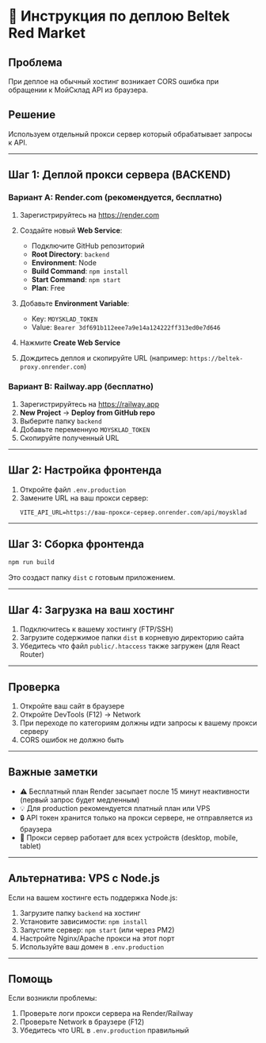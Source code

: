 # 🚀 Инструкция по деплою Beltek Red Market

## Проблема
При деплое на обычный хостинг возникает CORS ошибка при обращении к МойСклад API из браузера.

## Решение
Используем отдельный прокси сервер который обрабатывает запросы к API.

---

## Шаг 1: Деплой прокси сервера (BACKEND)

### Вариант A: Render.com (рекомендуется, бесплатно)

1. Зарегистрируйтесь на https://render.com
2. Создайте новый **Web Service**:
   - Подключите GitHub репозиторий
   - **Root Directory**: `backend`
   - **Environment**: Node
   - **Build Command**: `npm install`
   - **Start Command**: `npm start`
   - **Plan**: Free

3. Добавьте **Environment Variable**:
   - Key: `MOYSKLAD_TOKEN`
   - Value: `Bearer 3df691b112eee7a9e14a124222ff313ed0e7d646`

4. Нажмите **Create Web Service**

5. Дождитесь деплоя и скопируйте URL (например: `https://beltek-proxy.onrender.com`)

### Вариант B: Railway.app (бесплатно)

1. Зарегистрируйтесь на https://railway.app
2. **New Project** → **Deploy from GitHub repo**
3. Выберите папку `backend`
4. Добавьте переменную `MOYSKLAD_TOKEN`
5. Скопируйте полученный URL

---

## Шаг 2: Настройка фронтенда

1. Откройте файл `.env.production`
2. Замените URL на ваш прокси сервер:
   ```
   VITE_API_URL=https://ваш-прокси-сервер.onrender.com/api/moysklad
   ```

---

## Шаг 3: Сборка фронтенда

```bash
npm run build
```

Это создаст папку `dist` с готовым приложением.

---

## Шаг 4: Загрузка на ваш хостинг

1. Подключитесь к вашему хостингу (FTP/SSH)
2. Загрузите содержимое папки `dist` в корневую директорию сайта
3. Убедитесь что файл `public/.htaccess` также загружен (для React Router)

---

## Проверка

1. Откройте ваш сайт в браузере
2. Откройте DevTools (F12) → Network
3. При переходе по категориям должны идти запросы к вашему прокси серверу
4. CORS ошибок не должно быть

---

## Важные заметки

- ⚠️ Бесплатный план Render засыпает после 15 минут неактивности (первый запрос будет медленным)
- 💡 Для production рекомендуется платный план или VPS
- 🔒 API токен хранится только на прокси сервере, не отправляется из браузера
- 📱 Прокси сервер работает для всех устройств (desktop, mobile, tablet)

---

## Альтернатива: VPS с Node.js

Если на вашем хостинге есть поддержка Node.js:

1. Загрузите папку `backend` на хостинг
2. Установите зависимости: `npm install`
3. Запустите сервер: `npm start` (или через PM2)
4. Настройте Nginx/Apache прокси на этот порт
5. Используйте ваш домен в `.env.production`

---

## Помощь

Если возникли проблемы:
1. Проверьте логи прокси сервера на Render/Railway
2. Проверьте Network в браузере (F12)
3. Убедитесь что URL в `.env.production` правильный

